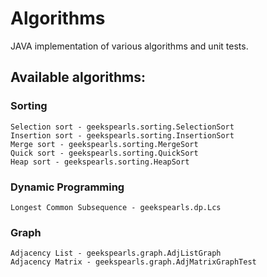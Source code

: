 # Algorithms
JAVA implementation of various algorithms and unit tests.

## Available algorithms:
### Sorting
    Selection sort - geekspearls.sorting.SelectionSort
    Insertion sort - geekspearls.sorting.InsertionSort
    Merge sort - geekspearls.sorting.MergeSort
    Quick sort - geekspearls.sorting.QuickSort
    Heap sort - geekspearls.sorting.HeapSort

### Dynamic Programming
    Longest Common Subsequence - geekspearls.dp.Lcs

### Graph
    Adjacency List - geekspearls.graph.AdjListGraph
    Adjacency Matrix - geekspearls.graph.AdjMatrixGraphTest
    
